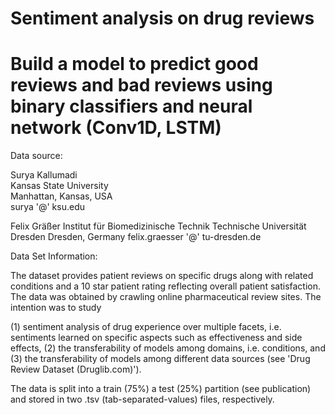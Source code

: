 # Sentiment analysis on drug reviews
# Build a model to predict good reviews and bad reviews using binary classifiers and neural network (Conv1D, LSTM)
Data source: <br>

Surya Kallumadi <br>
Kansas State University <br>
Manhattan, Kansas, USA <br>
surya '@' ksu.edu <br>

Felix Gräßer
Institut für Biomedizinische Technik
Technische Universität Dresden
Dresden, Germany
felix.graesser '@' tu-dresden.de


Data Set Information:

The dataset provides patient reviews on specific drugs along with related conditions and a 10 star patient rating reflecting overall patient satisfaction. The data was obtained by crawling online pharmaceutical review sites. The intention was to study

(1) sentiment analysis of drug experience over multiple facets, i.e. sentiments learned on specific aspects such as effectiveness and side effects,
(2) the transferability of models among domains, i.e. conditions, and
(3) the transferability of models among different data sources (see 'Drug Review Dataset (Druglib.com)').

The data is split into a train (75%) a test (25%) partition (see publication) and stored in two .tsv (tab-separated-values) files, respectively.


